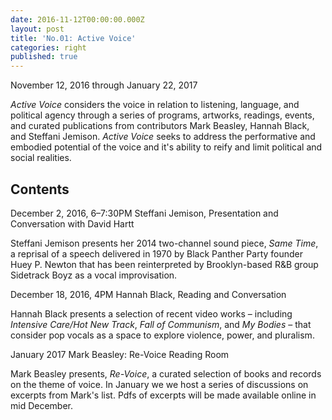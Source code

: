 ```yaml
---
date: 2016-11-12T00:00:00.000Z
layout: post
title: 'No.01: Active Voice'
categories: right
published: true
---
```


November 12, 2016 through January 22, 2017 

*Active Voice* considers the voice in relation to listening, language, and political agency through a series of programs, artworks, readings, events, and curated publications from contributors Mark Beasley, Hannah Black, and Steffani Jemison. *Active Voice* seeks to address the performative and embodied potential of the voice and it's ability to reify and limit political and social realities.

## Contents

December 2, 2016, 6–7:30PM
Steffani Jemison, Presentation and Conversation with David Hartt

Steffani Jemison presents her 2014 two-channel sound piece, _Same Time_, a reprisal of a speech delivered in 1970 by Black Panther Party founder Huey P. Newton that has been reinterpreted by Brooklyn-based R&B group Sidetrack Boyz as a vocal improvisation. 



December 18, 2016, 4PM
Hannah Black, Reading and Conversation

Hannah Black presents a selection of recent video works – including *Intensive Care/Hot New Track*, *Fall of Communism*, and *My Bodies* – that consider pop vocals as a space to explore violence, power, and pluralism.



January 2017
Mark Beasley: Re-Voice Reading Room

Mark Beasley presents, *Re-Voice*, a curated selection of books and records on the theme of voice. In January we we host a series of discussions on excerpts from Mark's list. Pdfs of excerpts will be made available online in mid December.
